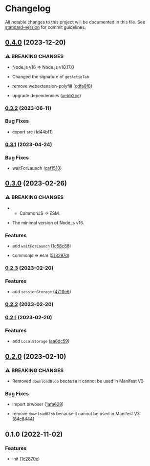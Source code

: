 # Changelog

All notable changes to this project will be documented in this file. See [standard-version](https://github.com/conventional-changelog/standard-version) for commit guidelines.

## [0.4.0](https://github.com/BlackGlory/extra-webextension/compare/v0.3.2...v0.4.0) (2023-12-20)


### ⚠ BREAKING CHANGES

* Node.js v16 => Node.js v18.17.0
* Changed the signature of `getActieTab`

* remove webextension-polyfill ([cdfa8f8](https://github.com/BlackGlory/extra-webextension/commit/cdfa8f8e901ff1e2a11faa9690e998918affb4d4))
* upgrade dependencies ([aebb2cc](https://github.com/BlackGlory/extra-webextension/commit/aebb2cc6116d55aa967d8b728bbb8202d4ec6d81))

### [0.3.2](https://github.com/BlackGlory/extra-webextension/compare/v0.3.1...v0.3.2) (2023-06-11)


### Bug Fixes

* export src ([fd44bf1](https://github.com/BlackGlory/extra-webextension/commit/fd44bf1669295c1776ec201ab0b867aecec0434d))

### [0.3.1](https://github.com/BlackGlory/extra-webextension/compare/v0.3.0...v0.3.1) (2023-04-24)


### Bug Fixes

* waitForLaunch ([caf1510](https://github.com/BlackGlory/extra-webextension/commit/caf1510522bdd5564613d7f13364cdda56a5271b))

## [0.3.0](https://github.com/BlackGlory/extra-webextension/compare/v0.2.3...v0.3.0) (2023-02-26)


### ⚠ BREAKING CHANGES

* - CommonJS => ESM.
- The minimal version of Node.js v16.

### Features

* add `waitForLaunch` ([1c58c88](https://github.com/BlackGlory/extra-webextension/commit/1c58c88062dd35dcb583872a2c460112a4afcf62))


* commonjs => esm ([513297d](https://github.com/BlackGlory/extra-webextension/commit/513297de73943e59db8228d84ead0333eed9b3e8))

### [0.2.3](https://github.com/BlackGlory/extra-webextension/compare/v0.2.2...v0.2.3) (2023-02-20)


### Features

* add `sessionStorage` ([471ffe6](https://github.com/BlackGlory/extra-webextension/commit/471ffe600af7f78fb89803628bdad3caf65d191f))

### [0.2.2](https://github.com/BlackGlory/extra-webextension/compare/v0.2.1...v0.2.2) (2023-02-20)

### [0.2.1](https://github.com/BlackGlory/extra-webextension/compare/v0.2.0...v0.2.1) (2023-02-20)


### Features

* add `LocalStorage` ([aa6dc59](https://github.com/BlackGlory/extra-webextension/commit/aa6dc59218f1175e57ba18a314e6ab9b3019ed8d))

## [0.2.0](https://github.com/BlackGlory/extra-webextension/compare/v0.1.0...v0.2.0) (2023-02-10)


### ⚠ BREAKING CHANGES

* Removed `downloadBlob` because it cannot be used in Manifest V3

### Bug Fixes

* import brwoser ([1afa628](https://github.com/BlackGlory/extra-webextension/commit/1afa628809cd063f3b5702e2663f69593c492af2))


* remove `downloadBlob` because it cannot be used in Manifest V3 ([84c8444](https://github.com/BlackGlory/extra-webextension/commit/84c8444994780313cff7bd4fc1ab3682112c0388))

## 0.1.0 (2022-11-02)


### Features

* init ([1e2870e](https://github.com/BlackGlory/extra-webextension/commit/1e2870e880ca1c2edeffb55e5ac7355c55e25ef7))
